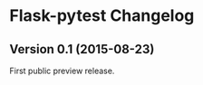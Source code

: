 Flask-pytest Changelog
======================


Version 0.1 (2015-08-23)
------------------------

First public preview release.
